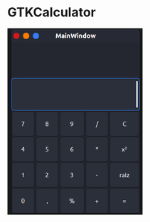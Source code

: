 # GTKCalculator

![](https://github.com/KaiqueSOliveira/GTKCalculator/blob/images/Captura%20de%20tela%20de%202020-10-03%2015-41-42.png)

